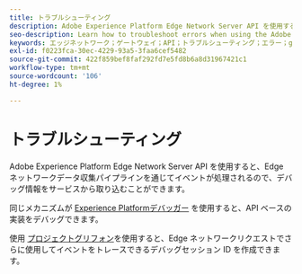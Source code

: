 ```yaml
---
title: トラブルシューティング
description: Adobe Experience Platform Edge Network Server API を使用する際のエラーのトラブルシューティング方法を説明します
seo-description: Learn how to troubleshoot errors when using the Adobe Experience Platform Edge Network Server API
keywords: エッジネットワーク；ゲートウェイ；API；トラブルシューティング；エラー；griffon
exl-id: f0223fca-30ec-4229-93a5-3faa6cef5482
source-git-commit: 422f859bef8faf292fd7e5fd8b6a8d31967421c1
workflow-type: tm+mt
source-wordcount: '106'
ht-degree: 1%

---
```


# トラブルシューティング

Adobe Experience Platform Edge Network Server API を使用すると、Edge ネットワークデータ収集パイプラインを通じてイベントが処理されるので、デバッグ情報をサービスから取り込むことができます。

同じメカニズムが [Experience Platformデバッガー](https://experienceleague.adobe.com/docs/debugger-learn/tutorials/experience-platform-debugger/introduction-to-the-experience-platform-debugger.html?lang=en) を使用すると、API ベースの実装をデバッグできます。

使用 [プロジェクトグリフォン](https://aep-sdks.gitbook.io/docs/beta/project-griffon)を使用すると、Edge ネットワークリクエストでさらに使用してイベントをトレースできるデバッグセッション ID を作成できます。
